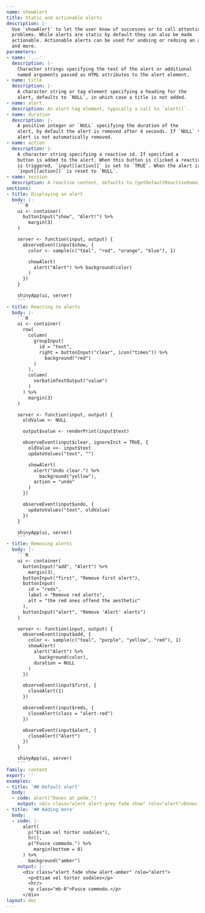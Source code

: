 ```yaml
---
name: showAlert
title: Static and actionable alerts
description: |-
  Use `showAlert` to let the user know of successes or to call attention to
  problems. While alerts are static by default they can also be made
  actionable. Actionable alerts can be used for undoing or redoing an action
  and more.
parameters:
- name: '...'
  description: |-
    Character strings specifying the text of the alert or additional
    named arguments passed as HTML attributes to the alert element.
- name: title
  description: |-
    A character string or tag element specifying a heading for the
    alert, defaults to `NULL`, in which case a title is not added.
- name: alert
  description: An alert tag element, typically a call to `alert()`.
- name: duration
  description: |-
    A positive integer or `NULL` specifying the duration of the
    alert, by default the alert is removed after 4 seconds. If `NULL` the
    alert is not automatically removed.
- name: action
  description: |-
    A character string specifying a reactive id. If specified a
    button is added to the alert. When this button is clicked a reactive value
    is triggered, `input[[action]]` is set to `TRUE`. When the alert is removed
    `input[[action]]` is reset to `NULL`.
- name: session
  description: A reactive context, defaults to [getDefaultReactiveDomain()].
sections:
- title: Displaying an alert
  body: |-
    ```R
    ui <- container(
      buttonInput("show", "Alert!") %>%
        margin(3)
    )

    server <- function(input, output) {
      observeEvent(input$show, {
        color <- sample(c("teal", "red", "orange", "blue"), 1)

        showAlert(
          alert("Alert") %>% background(color)
        )
      })
    }

    shinyApp(ui, server)
    ```
- title: Reacting to alerts
  body: |-
    ```R
    ui <- container(
      row(
        column(
          groupInput(
            id = "text",
            right = buttonInput("clear", icon("times")) %>%
              background("red")
          )
        ),
        column(
          verbatimTextOutput("value")
        )
      ) %>%
        margin(3)
    )

    server <- function(input, output) {
      oldValue <- NULL

      output$value <- renderPrint(input$text)

      observeEvent(input$clear, ignoreInit = TRUE, {
        oldValue <<- input$text
        updateValues("text", "")

        showAlert(
          alert("Undo clear.") %>%
            background("yellow"),
          action = "undo"
        )
      })

      observeEvent(input$undo, {
        updateValues("text", oldValue)
      })
    }

    shinyApp(ui, server)
    ```
- title: Removing alerts
  body: |-
    ```R
    ui <- container(
      buttonInput("add", "Alert") %>%
        margin(3),
      buttonInput("first", "Remove first alert"),
      buttonInput(
        id = "reds",
        label = "Remove red alerts",
        alt = "the red ones offend the aesthetic"
      ),
      buttonInput("alert", "Remove 'Alert' alerts")
    )

    server <- function(input, output) {
      observeEvent(input$add, {
        color <- sample(c("teal", "purple", "yellow", "red"), 1)
        showAlert(
          alert("Alert") %>%
            background(color),
          duration = NULL
        )
      })

      observeEvent(input$first, {
        closeAlert(1)
      })

      observeEvent(input$reds, {
        closeAlert(class = "alert-red")
      })

      observeEvent(input$alert, {
        closeAlert("Alert")
      })
    }

    shinyApp(ui, server)
    ```
family: content
export: ''
examples:
- title: '## Default alert'
  body:
  - code: alert("Donec at pede.")
    output: <div class="alert alert-grey fade show" role="alert">Donec at pede.</div>
- title: '## Adding more'
  body:
  - code: |-
      alert(
        p("Etiam vel tortor sodales"),
        hr(),
        p("Fusce commodo.") %>%
          margin(bottom = 0)
      ) %>%
        background("amber")
    output: |-
      <div class="alert fade show alert-amber" role="alert">
        <p>Etiam vel tortor sodales</p>
        <hr/>
        <p class="mb-0">Fusce commodo.</p>
      </div>
layout: doc
---
```

